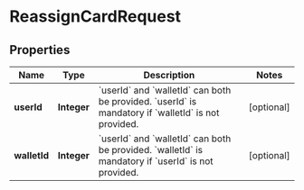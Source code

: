

# ReassignCardRequest


## Properties

| Name | Type | Description | Notes |
|------------ | ------------- | ------------- | -------------|
|**userId** | **Integer** | &#x60;userId&#x60; and &#x60;walletId&#x60; can both be provided. &#x60;userId&#x60; is mandatory if &#x60;walletId&#x60; is not provided.  |  [optional] |
|**walletId** | **Integer** | &#x60;userId&#x60; and &#x60;walletId&#x60; can both be provided. &#x60;walletId&#x60; is mandatory if &#x60;userId&#x60; is not provided.  |  [optional] |



